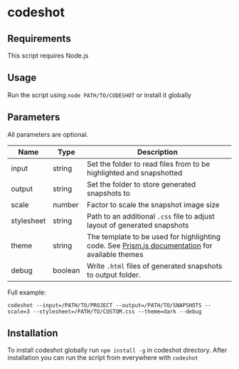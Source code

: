# codeshot

## Requirements
This script requires Node.js

## Usage
Run the script using `node PATH/TO/CODESHOT` or install it globally

## Parameters
All parameters are optional.

| Name       | Type    | Description                                                                                                           |
| ---------- | ------- | --------------------------------------------------------------------------------------------------------------------- |
| input      | string  | Set the folder to read files from to be highlighted and snapshotted                                                   |
| output     | string  | Set the folder to store generated snapshots to                                                                        |
| scale      | number  | Factor to scale the snapshot image size                                                                               |
| stylesheet | string  | Path to an additional `.css` file to adjust layout of generated snapshots                                             |
| theme      | string  | The template to be used for highlighting code. See [Prism.js documentation](http://prismjs.com/) for available themes |
| debug      | boolean | Write `.html` files of generated snapshots to output folder.                                                          |

Full example:
```
codeshot --input=/PATH/TO/PROJECT --output=/PATH/TO/SNAPSHOTS --scale=3 --stylesheet=/PATH/TO/CUSTOM.css --theme=dark --debug
```

## Installation
To install codeshot globally run `npm install -g` in codeshot directory.
After installation you can run the script from everywhere with `codeshot`